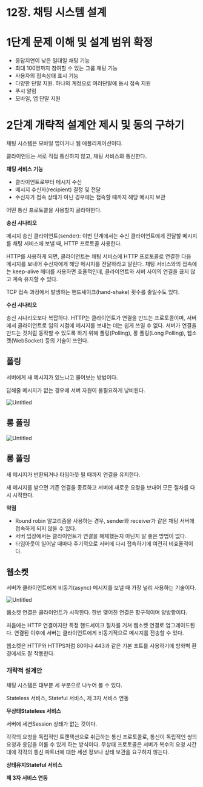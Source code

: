 # 12장. 채팅 시스템 설계

# 1단계 문제 이해 및 설계 범위 확정

- 응답지연이 낮은 일대일 채팅 기능
- 최대 100명까지 참여할 수 있는 그룹 채팅 기능
- 사용자의 접속상태 표시 기능
- 다양한 단말 지원. 하나의 계정으로 여러단말에 동시 접속 지원
- 푸시 알림
- 모바일, 앱 단말 지원

# 2단계 개략적 설계안 제시 및 동의 구하기

채팅 시스템은 모바일 앱이거나 웹 애플리케이션이다.

클라이언트는 서로 직접 통신하지 않고, 채팅 서비스와 통신한다.

**채팅 서비스 기능**

- 클라이언트로부터 메시지 수신
- 메시지 수신자(recipient) 결정 및 전달
- 수신자가 접속 상태가 아닌 경우에는 접속할 때까지 해당 메시지 보관

어떤 통신 프로토콜을 사용할지 골라야한다.

**송신 시나리오**

메시지 송신 클라이언트(sender): 이번 단계에서는 수신 클라이언트에게 전달할 메시지를 채팅 서비스에 보낼 때, HTTP 프로토콜 사용한다.

HTTP를 사용하게 되면, 클라이언트는 채팅 서비스에 HTTP 프로토콜로 연결한 다음 메시지를 보내어 수신자에게 해당 메시지를 전달하라고 알린다. 채팅 서비스와의 접속에는 keep-alive 헤더를 사용하면 효율적인데, 클라이언트와 서버 사이의 연결을 끊지 않고 계속 유지할 수 있다.

TCP 접속 과정에서 발생하는 핸드셰이크(hand-shake) 횟수를 줄일수도 있다.

**수신 시나리오**

송신 시나리오보다 복잡하다. HTTP는 클라이언트가 연결을 만드는 프로토콜이며, 서버에서 클라이언트로 임의 시점에 메시지를 보내는 데는 쉽게 쓰일 수 없다. 서버가 연결을 만드는 것처럼 동작할 수 있도록 하기 위해 폴링(Polling), 롱 폴링(Long Polling), 웹소켓(WebSocket) 등의 기술이 쓰인다.

## 폴링

서버에게 새 메시지가 있느냐고 물어보는 방법이다.

답해줄 메시지가 없는 경우에 서버 자원이 불필요하게 낭비된다.

![Untitled](12%E1%84%8C%E1%85%A1%E1%86%BC%20%E1%84%8E%E1%85%A2%E1%84%90%E1%85%B5%E1%86%BC%20%E1%84%89%E1%85%B5%E1%84%89%E1%85%B3%E1%84%90%E1%85%A6%E1%86%B7%20%E1%84%89%E1%85%A5%E1%86%AF%E1%84%80%E1%85%A8%2069d232f49acd43478be92524a5f90914/Untitled.png)

## 롱 폴링

![Untitled](12%E1%84%8C%E1%85%A1%E1%86%BC%20%E1%84%8E%E1%85%A2%E1%84%90%E1%85%B5%E1%86%BC%20%E1%84%89%E1%85%B5%E1%84%89%E1%85%B3%E1%84%90%E1%85%A6%E1%86%B7%20%E1%84%89%E1%85%A5%E1%86%AF%E1%84%80%E1%85%A8%2069d232f49acd43478be92524a5f90914/Untitled%201.png)

## 롱 폴링

새 메시지가 반환되거나 타임아웃 될 때까지 연결을 유지한다.

새 메시지를 받으면 기존 연결을 종료하고 서버에 새로운 요청을 보내어 모든 절차를 다시 시작한다.

**약점**

- Round robin 알고리즘을 사용하는 경우, sender와  receiver가 같은 채팅 서버에 접속하게 되지 않을 수 있다.
- 서버 입장에서는 클라이언트가 연결을 해제했는지 아닌지 알 좋은 방법이 없다.
- 타임아웃이 일어날 때마다 주기적으로 서버에 다시 접속하기에 여전히 비효율적이다.

## 웹소켓

서버가 클라이언트에게 비동기(async) 메시지를 보낼 때 가장 널리 사용하는 기술이다.

![Untitled](12%E1%84%8C%E1%85%A1%E1%86%BC%20%E1%84%8E%E1%85%A2%E1%84%90%E1%85%B5%E1%86%BC%20%E1%84%89%E1%85%B5%E1%84%89%E1%85%B3%E1%84%90%E1%85%A6%E1%86%B7%20%E1%84%89%E1%85%A5%E1%86%AF%E1%84%80%E1%85%A8%2069d232f49acd43478be92524a5f90914/Untitled%202.png)

웹소켓 연결은 클라이언트가 시작한다. 한번 맺어진 연결은 항구적이며 양방향이다.

처음에는 HTTP 연결이지만 특정 핸드셰이크 절차를 거쳐 웹소켓 연결로 업그레이드된다. 연결된 이후에 서버는 클라이언트에게 비동기적으로 메시지를 전송할 수 있다.

웹소켓은 HTTP와 HTTPS처럼 80이나 443과 같은 기본 포트를 사용하기에 방화벽 환경에서도 잘 작동한다.

### 개략적 설계안

채팅 시스템은 대부분 세 부분으로 나누어 볼 수 있다.

Stateless 서비스, Stateful 서비스, 제 3자 서비스 연동

**무상태Stateless 서비스**

서버에 세션Session 상태가 없는 것이다.

각각의 요청을 독립적인 트랜잭션으로 취급하는 통신 프로토콜로, 통신이 독립적인 쌍의 요청과 응답을 이룰 수 있게 하는 방식이다. 무상태 프로토콜은 서버가 복수의 요청 시간대에 각각의 통신 파트너에 대한 세션 정보나 상태 보관을 요구하지 않는다.

**상태유지Stateful 서비스**

**제 3자 서비스 연동**